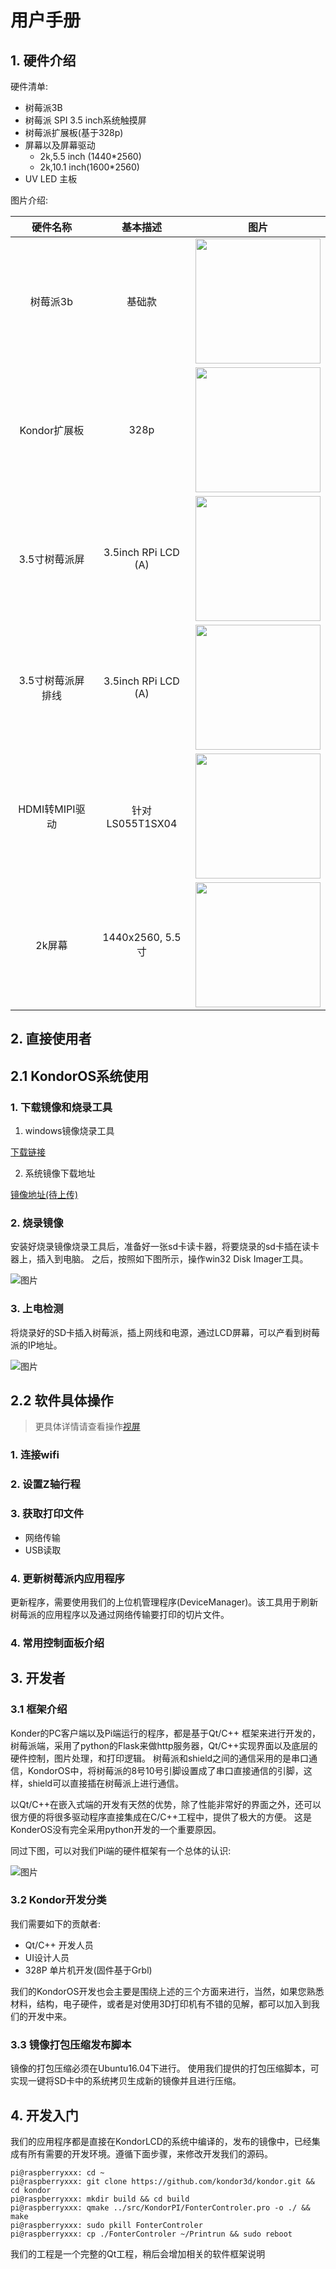 # 用户手册


## 1. 硬件介绍

硬件清单:

- 树莓派3B
- 树莓派 SPI 3.5 inch系统触摸屏
- 树莓派扩展板(基于328p)
- 屏幕以及屏幕驱动
    - 2k,5.5 inch (1440*2560)
    - 2k,10.1 inch(1600*2560)
- UV LED 主板

图片介绍:

|硬件名称|基本描述|图片|
|:--:|:--:|:--:|
|树莓派3b|基础款|<img style="width:200px;" src="./user-doc-img/2019-11-9/rspi-1.jpg" />|
|Kondor扩展板|328p|<img style="width:200px;" src="./user-doc-img/2019-11-23/1.png" />|
|3.5寸树莓派屏|3.5inch RPi LCD (A)|<img style="width:200px;" src="./user-doc-img/2019-11-9/spi-lcd.jpg" />|
|3.5寸树莓派屏排线|3.5inch RPi LCD (A)|<img style="width:200px;" src="./user-doc-img/2019-11-23/2.png" />|
|HDMI转MIPI驱动|针对LS055T1SX04|<img style="width:200px;" src="./user-doc-img/2019-11-9/2k-lcd-driver.jpg"/>|
|2k屏幕|1440x2560, 5.5寸|<img style="width:200px;" src="./user-doc-img/2019-11-9/2k-lcd.jpg"/>|




## 2. 直接使用者

## 2.1 KondorOS系统使用

### 1. 下载镜像和烧录工具

1. windows镜像烧录工具

[下载链接](http://nchc.dl.sourceforge.net/project/win32diskimager/Archive/Win32DiskImager-0.9.5-install.exe)

2. 系统镜像下载地址

[镜像地址(待上传)]()


### 2. 烧录镜像

安装好烧录镜像烧录工具后，准备好一张sd卡读卡器，将要烧录的sd卡插在读卡器上，插入到电脑。
之后，按照如下图所示，操作win32 Disk Imager工具。

![图片](./user-doc-img/2019-11-9/write-image.jpg)

### 3. 上电检测

将烧录好的SD卡插入树莓派，插上网线和电源，通过LCD屏幕，可以产看到树莓派的IP地址。

![图片](./user-doc-img/2019-11-9/WiFi-ip.jpg)

## 2.2 软件具体操作

> 更具体详情请查看操作[视屏]()

### 1. 连接wifi

### 2. 设置Z轴行程

### 3. 获取打印文件

- 网络传输
- USB读取

### 4. 更新树莓派内应用程序
更新程序，需要使用我们的上位机管理程序(DeviceManager)。该工具用于刷新树莓派的应用程序以及通过网络传输要打印的切片文件。


### 4. 常用控制面板介绍

## 3. 开发者

### 3.1 框架介绍

Konder的PC客户端以及Pi端运行的程序，都是基于Qt/C++ 框架来进行开发的，树莓派端，采用了python的Flask来做http服务器，Qt/C++实现界面以及底层的硬件控制，图片处理，和打印逻辑。 树莓派和shield之间的通信采用的是串口通信，KondorOS中，将树莓派的8号10号引脚设置成了串口直接通信的引脚，这样，shield可以直接插在树莓派上进行通信。 

以Qt/C++在嵌入式端的开发有天然的优势，除了性能非常好的界面之外，还可以很方便的将很多驱动程序直接集成在C/C++工程中，提供了极大的方便。 这是KonderOS没有完全采用python开发的一个重要原因。

同过下图，可以对我们Pi端的硬件框架有一个总体的认识:

![图片](./user-doc-img/2019-11-9/frame-work.jpg)


### 3.2 Kondor开发分类

我们需要如下的贡献者:

- Qt/C++ 开发人员
- UI设计人员
- 328P 单片机开发(固件基于Grbl)

我们的KondorOS开发也会主要是围绕上述的三个方面来进行，当然，如果您熟悉材料，结构，电子硬件，或者是对使用3D打印机有不错的见解，都可以加入到我们的开发中来。

### 3.3 镜像打包压缩发布脚本

镜像的打包压缩必须在Ubuntu16.04下进行。 使用我们提供的打包压缩脚本，可实现一键将SD卡中的系统拷贝生成新的镜像并且进行压缩。


## 4. 开发入门

我们的应用程序都是直接在KondorLCD的系统中编译的，发布的镜像中，已经集成有所有需要的开发环境。遵循下面步骤，来修改开发我们的源码。

```shell
pi@raspberryxxx: cd ~
pi@raspberryxxx: git clone https://github.com/kondor3d/kondor.git && cd kondor
pi@raspberryxxx: mkdir build && cd build
pi@raspberryxxx: qmake ../src/KondorPI/FonterControler.pro -o ./ && make
pi@raspberryxxx: sudo pkill FonterControler
pi@raspberryxxx: cp ./FonterControler ~/Printrun && sudo reboot
```

我们的工程是一个完整的Qt工程，稍后会增加相关的软件框架说明
